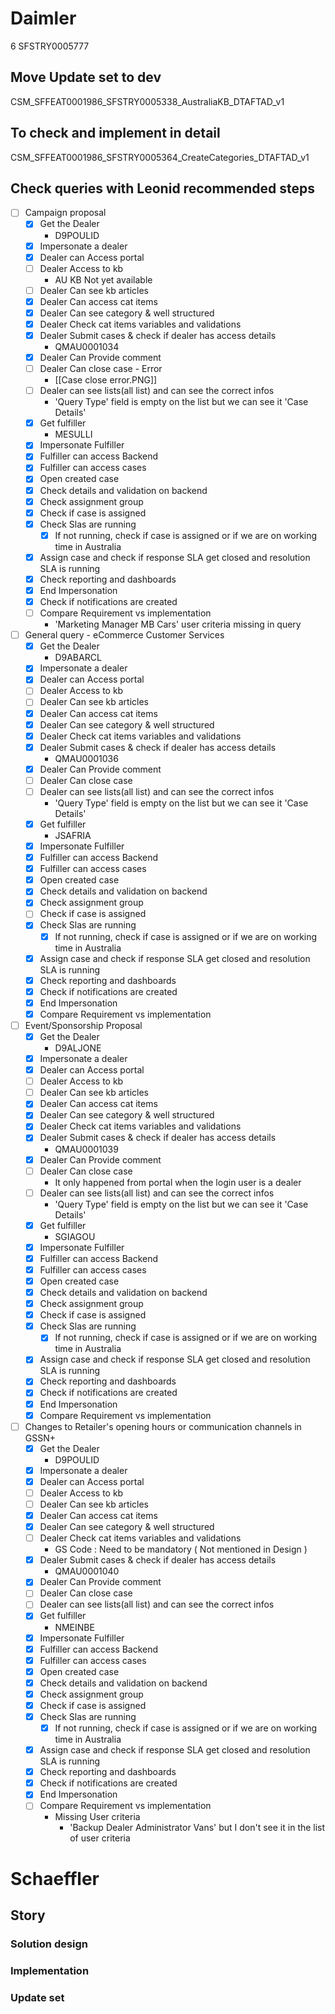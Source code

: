 # Daimler
6 SFSTRY0005777

## Move Update set to dev
CSM_SFFEAT0001986_SFSTRY0005338_AustraliaKB_DTAFTAD_v1

## To check and implement in detail
CSM_SFFEAT0001986_SFSTRY0005364_CreateCategories_DTAFTAD_v1

## Check queries with Leonid recommended steps

- [ ] Campaign proposal
	- [x] Get the Dealer
		- D9POULID
	- [x] Impersonate a dealer
	- [x] Dealer can Access portal
	- [ ] Dealer Access to kb
		- AU KB Not yet available
	- [ ] Dealer Can see kb articles
	- [x] Dealer Can access cat items
	- [x] Dealer Can see category & well structured
	- [x] Dealer Check cat items variables and validations
	- [x] Dealer Submit cases & check if dealer has access details
		- QMAU0001034
	- [x] Dealer Can Provide comment
	- [ ] Dealer Can close case - Error
		- [[Case close error.PNG]]
	- [ ] Dealer can see lists(all list) and can see the correct infos
		- 'Query Type' field is empty on the list but we can see it 'Case Details'
	- [x] Get fulfiller
		- MESULLI
	- [x] Impersonate Fulfiller
	- [x] Fulfiller can access Backend
	- [x] Fulfiller can access cases
	- [x] Open created case
	- [x] Check details and validation on backend
	- [x] Check assignment group
	- [x] Check if case is assigned
	- [x] Check Slas are running
		- [x] If not running, check if case is assigned or if we are on working time in Australia
	- [x] Assign case and check if response SLA get closed and resolution SLA is running
	- [x] Check reporting and dashboards
	- [x] End Impersonation
	- [x] Check if notifications are created
	- [ ] Compare Requirement vs implementation
		- 'Marketing Manager MB Cars' user criteria missing in query

- [ ] General query - eCommerce Customer Services
	- [x] Get the Dealer
		- D9ABARCL
	- [x] Impersonate a dealer
	- [x] Dealer can Access portal
	- [ ] Dealer Access to kb
	- [ ] Dealer Can see kb articles
	- [x] Dealer Can access cat items
	- [x] Dealer Can see category & well structured
	- [x] Dealer Check cat items variables and validations
	- [x] Dealer Submit cases & check if dealer has access details
		- QMAU0001036
	- [x] Dealer Can Provide comment
	- [ ] Dealer Can close case
	- [ ] Dealer can see lists(all list) and can see the correct infos
		- 'Query Type' field is empty on the list but we can see it 'Case Details'
	- [x] Get fulfiller
		- JSAFRIA
	- [x] Impersonate Fulfiller
	- [x] Fulfiller can access Backend
	- [x] Fulfiller can access cases
	- [x] Open created case
	- [x] Check details and validation on backend
	- [x] Check assignment group
	- [ ] Check if case is assigned
	- [x] Check Slas are running
		- [x] If not running, check if case is assigned or if we are on working time in Australia
	- [x] Assign case and check if response SLA get closed and resolution SLA is running
	- [x] Check reporting and dashboards
	- [x] Check if notifications are created
	- [x] End Impersonation
	- [x] Compare Requirement vs implementation

- [ ] Event/Sponsorship Proposal
	- [x] Get the Dealer
		- D9ALJONE
	- [x] Impersonate a dealer
	- [x] Dealer can Access portal
	- [ ] Dealer Access to kb
	- [ ] Dealer Can see kb articles
	- [x] Dealer Can access cat items
	- [x] Dealer Can see category & well structured
	- [x] Dealer Check cat items variables and validations
	- [x] Dealer Submit cases & check if dealer has access details
		- QMAU0001039
	- [x] Dealer Can Provide comment
	- [ ] Dealer Can close case
		- It only happened from portal when the login user is a dealer
	- [ ] Dealer can see lists(all list) and can see the correct infos
		- 'Query Type' field is empty on the list but we can see it 'Case Details' 
	- [x] Get fulfiller
		- SGIAGOU
	- [x] Impersonate Fulfiller
	- [x] Fulfiller can access Backend
	- [x] Fulfiller can access cases
	- [x] Open created case
	- [x] Check details and validation on backend
	- [x] Check assignment group
	- [x] Check if case is assigned
	- [x] Check Slas are running
		- [x] If not running, check if case is assigned or if we are on working time in Australia
	- [x] Assign case and check if response SLA get closed and resolution SLA is running
	- [x] Check reporting and dashboards
	- [x] Check if notifications are created
	- [x] End Impersonation
	- [x] Compare Requirement vs implementation

- [ ] Changes to Retailer's opening hours or communication channels in GSSN+
	- [x] Get the Dealer
		- D9POULID
	- [x] Impersonate a dealer
	- [x] Dealer can Access portal
	- [ ] Dealer Access to kb
	- [ ] Dealer Can see kb articles
	- [x] Dealer Can access cat items
	- [x] Dealer Can see category & well structured
	- [ ] Dealer Check cat items variables and validations
		- GS Code : Need to be mandatory ( Not mentioned in Design )
	- [x] Dealer Submit cases & check if dealer has access details
		- QMAU0001040
	- [x] Dealer Can Provide comment
	- [ ] Dealer Can close case
	- [ ] Dealer can see lists(all list) and can see the correct infos
	- [x] Get fulfiller
		- NMEINBE
	- [x] Impersonate Fulfiller
	- [x] Fulfiller can access Backend
	- [x] Fulfiller can access cases
	- [x] Open created case
	- [x] Check details and validation on backend
	- [x] Check assignment group
	- [x] Check if case is assigned
	- [x] Check Slas are running
		- [x] If not running, check if case is assigned or if we are on working time in Australia
	- [x] Assign case and check if response SLA get closed and resolution SLA is running
	- [x] Check reporting and dashboards
	- [x] Check if notifications are created
	- [x] End Impersonation
	- [ ] Compare Requirement vs implementation
		- Missing User criteria
			- 'Backup Dealer Administrator Vans' but I don't see it in the list of user criteria



# Schaeffler

## Story

### Solution design

### Implementation

### Update set